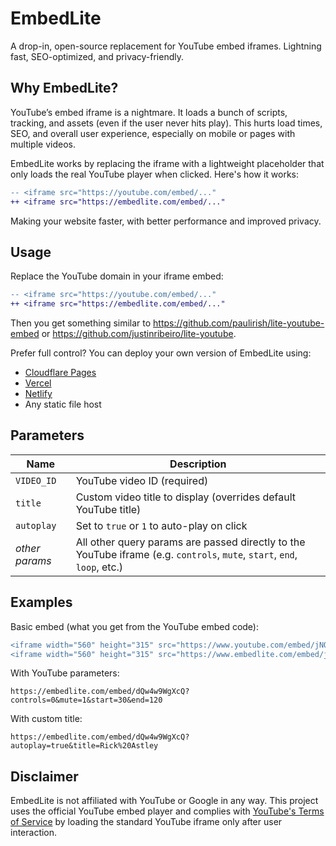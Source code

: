# EmbedLite

A drop-in, open-source replacement for YouTube embed iframes. Lightning fast, SEO-optimized, and privacy-friendly.

## Why EmbedLite?

YouTube’s embed iframe is a nightmare. It loads a bunch of scripts, tracking, and assets (even if the user never hits play). This hurts load times, SEO, and overall user experience, especially on mobile or pages with multiple videos.

EmbedLite works by replacing the iframe with a lightweight placeholder that only loads the real YouTube player when clicked. Here's how it works:

```diff
-- <iframe src="https://youtube.com/embed/..."
++ <iframe src="https://embedlite.com/embed/..."
```

Making your website faster, with better performance and improved privacy.

## Usage

Replace the YouTube domain in your iframe embed:

```diff
-- <iframe src="https://youtube.com/embed/..."
++ <iframe src="https://embedlite.com/embed/..."
```

Then you get something similar to https://github.com/paulirish/lite-youtube-embed or https://github.com/justinribeiro/lite-youtube.

Prefer full control? You can deploy your own version of EmbedLite using:

- [Cloudflare Pages](https://pages.cloudflare.com/)
- [Vercel](https://vercel.com/)
- [Netlify](https://www.netlify.com/)
- Any static file host

## Parameters

| Name         | Description |
|--------------|-------------|
| `VIDEO_ID`   | YouTube video ID (required) |
| `title`      | Custom video title to display (overrides default YouTube title) |
| `autoplay`   | Set to `true` or `1` to auto-play on click |
| *other params* | All other query params are passed directly to the YouTube iframe (e.g. `controls`, `mute`, `start`, `end`, `loop`, etc.) |

## Examples

 Basic embed (what you get from the YouTube embed code):

```diff
<iframe width="560" height="315" src="https://www.youtube.com/embed/jNQXAC9IVRw" title="Me at the zoo" frameborder="0" allow="accelerometer; autoplay; clipboard-write; encrypted-media; gyroscope; picture-in-picture; web-share" referrerpolicy="strict-origin-when-cross-origin" allowfullscreen></iframe>
<iframe width="560" height="315" src="https://www.embedlite.com/embed/jNQXAC9IVRw" title="Me at the zoo" frameborder="0" allow="accelerometer; autoplay; clipboard-write; encrypted-media; gyroscope; picture-in-picture; web-share" referrerpolicy="strict-origin-when-cross-origin" allowfullscreen></iframe>
```

With YouTube parameters:

```
https://embedlite.com/embed/dQw4w9WgXcQ?controls=0&mute=1&start=30&end=120
```

With custom title:

```
https://embedlite.com/embed/dQw4w9WgXcQ?autoplay=true&title=Rick%20Astley
```

## Disclaimer

EmbedLite is not affiliated with YouTube or Google in any way. This project uses the official YouTube embed player and complies with [YouTube's Terms of Service](https://www.youtube.com/t/terms) by loading the standard YouTube iframe only after user interaction.
